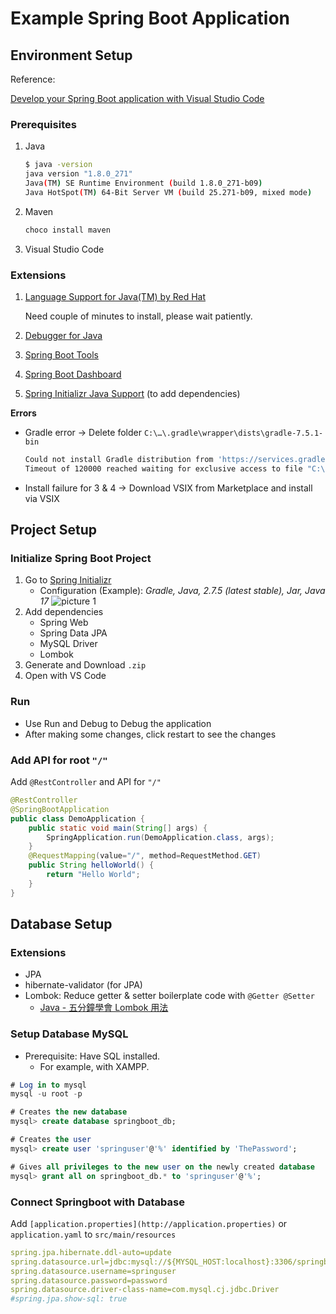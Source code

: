 Example Spring Boot Application
==========

## Environment Setup

Reference:

[Develop your Spring Boot application with Visual Studio Code](https://careers.edicomgroup.com/develop-your-spring-boot/)

### Prerequisites

1. Java
    
    ```bash
    $ java -version
    java version "1.8.0_271"
    Java(TM) SE Runtime Environment (build 1.8.0_271-b09)
    Java HotSpot(TM) 64-Bit Server VM (build 25.271-b09, mixed mode)
    ```
    
2. Maven
    
    ```bash
    choco install maven
    ```
    
3. Visual Studio Code

### Extensions

1. [Language Support for Java(TM) by Red Hat](https://marketplace.visualstudio.com/items?itemName=redhat.java)
    
    Need couple of minutes to install, please wait patiently.
    
2. [Debugger for Java](https://marketplace.visualstudio.com/items?itemName=vscjava.vscode-java-debug)
3. [Spring Boot Tools](https://marketplace.visualstudio.com/items?itemName=Pivotal.vscode-spring-boot)
4. [Spring Boot Dashboard](https://marketplace.visualstudio.com/items?itemName=vscjava.vscode-spring-boot-dashboard)
5. [Spring Initializr Java Support](https://marketplace.visualstudio.com/items?itemName=vscjava.vscode-spring-initializr) (to add dependencies)

**Errors**

- Gradle error → Delete folder `C:\…\.gradle\wrapper\dists\gradle-7.5.1-bin`
    
    ```bash
    Could not install Gradle distribution from 'https://services.gradle.org/distributions/gradle-7.5.1-bin.zip'  
    Timeout of 120000 reached waiting for exclusive access to file "C:\…\.gradle\wrapper\dists\gradle-7.5.1-bin"
    ```
    
- Install failure for 3 & 4 → Download VSIX from Marketplace and install via VSIX

## Project Setup

### Initialize Spring Boot Project

1. Go to [Spring Initializr](https://start.spring.io/)
    - Configuration (Example): *Gradle, Java, 2.7.5 (latest stable), Jar, Java 17*
        ![picture 1](https://i.imgur.com/6TnM1H8.png) 
2. Add dependencies 
    - Spring Web
    - Spring Data JPA
    - MySQL Driver
    - Lombok
3. Generate and Download `.zip`
4. Open with VS Code

### Run

- Use Run and Debug to Debug the application
- After making some changes, click restart to see the changes

### Add API for root `"/"`

Add `@RestController` and API for `"/"`

```java
@RestController
@SpringBootApplication
public class DemoApplication {
	public static void main(String[] args) {
		SpringApplication.run(DemoApplication.class, args);
	}
	@RequestMapping(value="/", method=RequestMethod.GET)
	public String helloWorld() {
		return "Hello World";
	}	
}
```

## Database Setup

### Extensions

- JPA
- hibernate-validator (for JPA)
- Lombok: Reduce getter & setter boilerplate code with `@Getter @Setter`
    - [Java - 五分鐘學會 Lombok 用法](https://kucw.github.io/blog/2020/3/java-lombok/)
    

### Setup Database MySQL

- Prerequisite: Have SQL installed.
    - For example, with XAMPP.

```sql
# Log in to mysql
mysql -u root -p

# Creates the new database
mysql> create database springboot_db;

# Creates the user
mysql> create user 'springuser'@'%' identified by 'ThePassword';

# Gives all privileges to the new user on the newly created database
mysql> grant all on springboot_db.* to 'springuser'@'%';
```

### Connect Springboot with Database

Add `[application.properties](http://application.properties)` or `application.yaml` to `src/main/resources`

```yaml
spring.jpa.hibernate.ddl-auto=update
spring.datasource.url=jdbc:mysql://${MYSQL_HOST:localhost}:3306/springboot_db
spring.datasource.username=springuser
spring.datasource.password=password
spring.datasource.driver-class-name=com.mysql.cj.jdbc.Driver
#spring.jpa.show-sql: true
```
